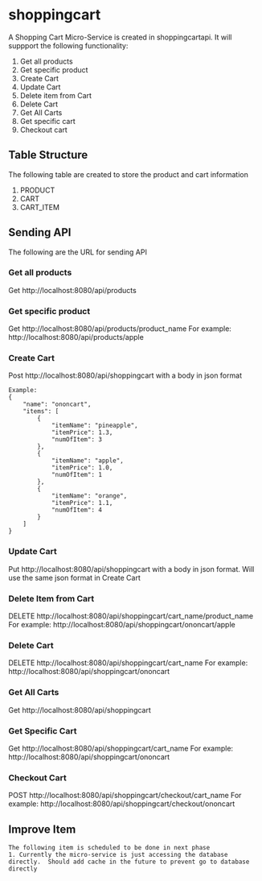 # shoppingcart

A Shopping Cart Micro-Service is created in shoppingcartapi.  It will suppport the following functionality:
1. Get all products
2. Get specific product
3. Create Cart
4. Update Cart
5. Delete item from Cart
6. Delete Cart
7. Get All Carts
8. Get specific cart
9. Checkout cart

## Table Structure
The following table are created to store the product and cart information
1. PRODUCT
2. CART
3. CART_ITEM

## Sending API
The following are the URL for sending API

### Get all products
Get http://localhost:8080/api/products

### Get specific product
Get http://localhost:8080/api/products/product_name
For example: http://localhost:8080/api/products/apple

### Create Cart
Post http://localhost:8080/api/shoppingcart with a body in json format

```
Example:
{
    "name": "ononcart",
    "items": [
        {
            "itemName": "pineapple",
            "itemPrice": 1.3,
            "numOfItem": 3
        },
        {
            "itemName": "apple",
            "itemPrice": 1.0,
            "numOfItem": 1
        },
        {
            "itemName": "orange",
            "itemPrice": 1.1,
            "numOfItem": 4
        }                         
    ]
}
```

### Update Cart
Put http://localhost:8080/api/shoppingcart with a body in json format. Will use the same json format in Create Cart

### Delete Item from Cart
DELETE http://localhost:8080/api/shoppingcart/cart_name/product_name
For example: http://localhost:8080/api/shoppingcart/ononcart/apple

### Delete Cart
DELETE http://localhost:8080/api/shoppingcart/cart_name
For example:  http://localhost:8080/api/shoppingcart/ononcart

### Get All Carts
Get http://localhost:8080/api/shoppingcart

### Get Specific Cart
Get http://localhost:8080/api/shoppingcart/cart_name
For example:  http://localhost:8080/api/shoppingcart/ononcart

### Checkout Cart
POST http://localhost:8080/api/shoppingcart/checkout/cart_name
For example:  http://localhost:8080/api/shoppingcart/checkout/ononcart

## Improve Item
```
The following item is scheduled to be done in next phase
1. Currently the micro-service is just accessing the database directly.  Should add cache in the future to prevent go to database directly
```